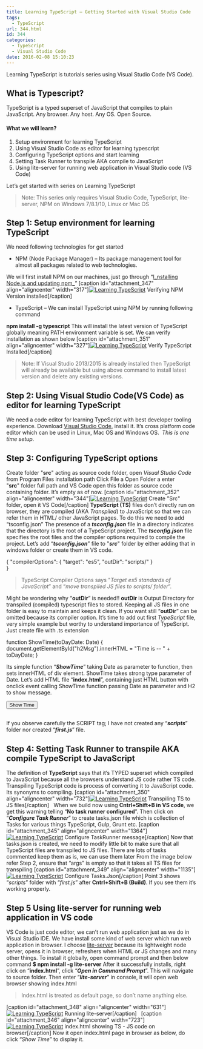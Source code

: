 ```yaml
---
title: Learning TypeScript – Getting Started with Visual Studio Code
tags:
  - TypeScript
url: 344.html
id: 344
categories:
  - TypeScript
  - Visual Studio Code
date: 2016-02-08 15:10:23
---
```


Learning TypeScript is tutorials series using Visual Studio Code (VS Code).

What is Typescript?
-------------------

TypeScript is a typed superset of JavaScript that compiles to plain JavaScript. Any browser. Any host. Any OS. Open Source.

#### What we will learn?

1.  Setup environment for learning TypeScript
2.  Using Visual Studio Code as editor for learning typescript
3.  Configuring TypeScript options and start learning
4.  Setting Task Runner to transpile AKA compile to JavaScript
5.  Using lite-server for running web application in Visual Studio code (VS Code)

Let’s get started with series on Learning TypeScript

> Note: This series only requires Visual Studio Code, TypeScript, lite-server, NPM on Windows 7/8.1/10, Linux or Mac OS

Step 1: Setup environment for learning TypeScript
-------------------------------------------------

We need following technologies for get started

*   NPM (Node Package Manager) – Its package management tool for almost all packages related to web technologies.

We will first install NPM on our machines, just go through “[I_nstalling Node.js and updating npm_](https://docs.npmjs.com/getting-started/installing-node)” \[caption id="attachment_347" align="aligncenter" width="317"\][![Learning TypeScript](http://www.mithunvp.com/wp-content/uploads/2016/02/npm-version.png)](http://www.mithunvp.com/wp-content/uploads/2016/02/npm-version.png) Verifying NPM Version installed\[/caption\]

*   TypeScript – We can install TypeScript using NPM by running following command

**npm install -g typescript** This will install the latest version of TypeScript globally meaning PATH environment variable is set. We can verify installation as shown below \[caption id="attachment_351" align="aligncenter" width="327"\][![Learning TypeScript](http://www.mithunvp.com/wp-content/uploads/2016/02/typescript-version.png)](http://www.mithunvp.com/wp-content/uploads/2016/02/typescript-version.png) Verify TypeScript Installed\[/caption\]

> Note: If Visual Studio 2013/2015 is already installed then TypeScript will already be available but using above command to install latest version and delete any existing versions.

Step 2: Using Visual Studio Code(VS Code) as editor for learning TypeScript
---------------------------------------------------------------------------

We need a code editor for learning TypeScript with best developer tooling experience. Download [Visual Studio Code,](https://code.visualstudio.com/) install it. It’s cross platform code editor which can be used in Linux, Mac OS and Windows OS.  _This is one time setup._

Step 3: Configuring TypeScript options
--------------------------------------

Create folder "**src**" acting as source code folder, open _Visual Studio Code_ from Program Files installation path Click File a Open Folder a enter "**src**" folder full path and VS Code open this folder as source code containing folder. It’s empty as of now. \[caption id="attachment_352" align="aligncenter" width="344"\][![Learning TypeScript](http://www.mithunvp.com/wp-content/uploads/2016/02/vscode-openFolder.png)](http://www.mithunvp.com/wp-content/uploads/2016/02/vscode-openFolder.png) Create "Src" folder, open it VS Code\[/caption\] **TypeScript (TS)** files don’t directly run on browser, they are compiled (AKA _Transpiled_) to JavaScript so that we can refer them in HTML/ other JavaScript pages. To do this we need to add “tsconfig.json” The presence of a **_tsconfig.json_** file in a directory indicates that the directory is the root of a TypeScript project. The **_tsconfig.json_** file specifies the root files and the compiler options required to compile the project. Let’s add “_**tsconfig.json**_” file to "**_src_**" folder by either adding that in windows folder or create them in VS code.

{
    "compilerOptions": {
        "target": "es5", 
        "outDir": "scripts/"
    }    
}

> TypeScript Compiler Options says "_Target es5 standards of JavaScript_” and “_move transpiled JS files to scripts/ folder_”.

Might be wondering why “**outDir**” is needed!! **outDir** is Output Directory for transpiled (compiled) typescript files to stored. Keeping all JS files in one folder is easy to maintain and keeps it clean. If you want still “**outDir**” can be omitted because its compiler option. It’s time to add out first _TypeScript_ file, very simple example but worthy to understand importance of TypeScript. Just create file with .ts extension

function ShowTime(toDayDate: Date) {    
    document.getElementById("h2Msg").innerHTML = "Time is -- " + toDayDate;
}

Its simple function “_**ShowTime**_” taking Date as parameter to function, then sets innerHTML of div element. ShowTime takes strong type parameter of Date. Let’s add HTML file “**index.html**”, containing just HTML button with onclick event calling ShowTime function passing Date as parameter and H2 to show message.

<html>
    <head>
        <script src="scripts/first.js">            
        </script>
    </head>
    <body>
         <button onclick="ShowTime(Date());">Show Time</button>
         </br>
         <h2 id="h2Msg" style="color:red;"></h2>
    </body>
</html>

If you observe carefully the SCRIPT tag; I have not created any “_**scripts**_” folder nor created “_**first.js**_” file.

Step 4: Setting Task Runner to transpile AKA compile TypeScript to JavaScript
-----------------------------------------------------------------------------

The definition of **TypeScript** says that it’s TYPED superset which compiled to JavaScript because all the browsers understand JS code rather TS code. Transpiling TypeScript code is process of converting it to JavaScript code. Its synonyms to compiling. \[caption id="attachment_350" align="aligncenter" width="732"\][![Learning TypeScript](http://www.mithunvp.com/wp-content/uploads/2016/02/transpiling.png)](http://www.mithunvp.com/wp-content/uploads/2016/02/transpiling.png) Transpiling TS to JS files\[/caption\]   When we build now using **Cntrl+Shift+B in VS code**, we get this warning telling “**No task runner configured**”. Then click on “_**Configure Task Runner**_” to create tasks.json file which is collection of Tasks for various things TypeScript, Gulp, Grunt etc. \[caption id="attachment_345" align="aligncenter" width="1364"\][![Learning TypeScript](http://www.mithunvp.com/wp-content/uploads/2016/02/configureTaskRunner.png)](http://www.mithunvp.com/wp-content/uploads/2016/02/configureTaskRunner.png) Configure TaskRunner message\[/caption\] Now that tasks.json is created, we need to modify little bit to make sure that all TypeScript files are transpiled to JS files. There are lots of tasks commented keep them as is, we can use them later From the image below refer Step 2, ensure that “args” is empty so that it takes all TS files for transpiling \[caption id="attachment_349" align="aligncenter" width="1135"\][![Learning TypeScript](http://www.mithunvp.com/wp-content/uploads/2016/02/settingsArgsArryEmpty.png)](http://www.mithunvp.com/wp-content/uploads/2016/02/settingsArgsArryEmpty.png) Configure Tasks.Json\[/caption\] Point 3 shows “_scripts_” folder with “_first.js_” after **Cntrl+Shift+B (Build)**. If you see them it’s working properly.

Step 5 Using lite-server for running web application in VS code
---------------------------------------------------------------

VS Code is just code editor, we can’t run web application just as we do in Visual Studio IDE. We have install some kind of web server which run web application in browser. I choose [lite-server](https://github.com/johnpapa/lite-server) because its lightweight node server, opens it in browser, refreshers when HTML or JS changes and many other things. To install it globally, open command prompt and then below command **$ npm install -g lite-server** After it successfully installs, right click on “**index.html**”, click “_**Open in Command Prompt**_”. This will navigate to source folder. Then enter “_**lite-server**_” in console, it will open web browser showing index.html

> Index.html is treated as default page, so don’t name anything else.

\[caption id="attachment_348" align="aligncenter" width="631"\][![Learning TypeScript](http://www.mithunvp.com/wp-content/uploads/2016/02/open-lite-server.png)](http://www.mithunvp.com/wp-content/uploads/2016/02/open-lite-server.png) Running lite-server\[/caption\]   \[caption id="attachment_346" align="aligncenter" width="723"\][![Learning TypeScript](http://www.mithunvp.com/wp-content/uploads/2016/02/index.html-page-open.png)](http://www.mithunvp.com/wp-content/uploads/2016/02/index.html-page-open.png) index.html showing TS - JS code on browser\[/caption\] Now it open index.html page in browser as below, do click “_Show Time_” to display it.